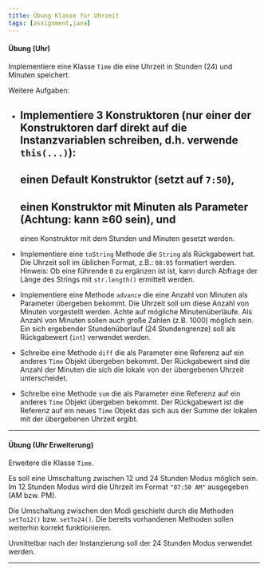 ```yaml
---
title: Übung Klasse für Uhrzeit
tags: [assignment,java]
---
```


#### Übung (Uhr)

Implementiere eine Klasse `Time` die eine Uhrzeit in Stunden (24) und Minuten speichert.

Weitere Aufgaben:

- Implementiere 3 Konstruktoren (nur einer der Konstruktoren darf direkt auf die Instanzvariablen schreiben, d.h. verwende `this(...)`): 
  - 
    einen Default Konstruktor (setzt auf `7:50`), 
  - 
    einen Konstruktor mit Minuten als Parameter (Achtung: kann ≥60 sein), und 
  - 
    einen Konstruktor mit dem Stunden und Minuten gesetzt werden. 

- Implementiere eine `toString` Methode die `String` als Rückgabewert hat. Die Uhrzeit soll im üblichen Format, z.B.: `08:05` formatiert werden.
  Hinweis: Ob eine führende `0` zu ergänzen ist ist, kann durch Abfrage der Länge des Strings mit `str.length()` ermittelt werden.

- Implementiere eine Methode `advance` die eine Anzahl von Minuten als Parameter übergeben bekommt. Die Uhrzeit soll um diese Anzahl von Minuten vorgestellt werden. Achte auf mögliche Minutenüberläufe. Als Anzahl von Minuten sollen auch große Zahlen (z.B. 1000) möglich sein. Ein sich ergebender Stundenüberlauf (24 Stundengrenze) soll als Rückgabewert (`int`) verwendet werden.

- Schreibe eine Methode `diff` die als Parameter eine Referenz auf ein anderes `Time` Objekt übergeben bekommt. Der Rückgabewert sind die Anzahl der Minuten die sich die lokale von der übergebenen Uhrzeit unterscheidet.

- Schreibe eine Methode `sum` die als Parameter eine Referenz auf ein anderes `Time` Objekt übergeben bekommt. Der Rückgabewert ist die Referenz auf ein neues `Time` Objekt das sich aus der Summe der lokalen mit der übergebenen Uhrzeit ergibt.

---



#### Übung (Uhr Erweiterung)

Erweitere die Klasse `Time`.

Es soll eine Umschaltung zwischen 12 und 24 Stunden Modus möglich sein.
Im 12 Stunden Modus wird die Uhrzeit im Format `"07:50 AM"` ausgegeben (AM bzw. PM).

Die Umschaltung zwischen den Modi geschieht durch die Methoden `setTo12()` bzw. `setTo24()`. Die bereits vorhandenen Methoden sollen weiterhin korrekt funktionieren.

Unmittelbar nach der Instanzierung soll der 24 Stunden Modus verwendet werden.

---


